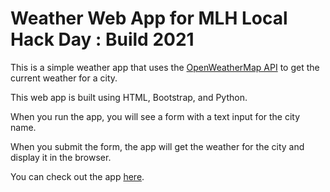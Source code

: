 # Weather Web App for MLH Local Hack Day : Build 2021

This is a simple weather app that uses the [OpenWeatherMap API](https://openweathermap.org/api) to get the current weather for a city.

This web app is built using HTML, Bootstrap, and Python.

When you run the app, you will see a form with a text input for the city name.

When you submit the form, the app will get the weather for the city and display it in the browser.

You can check out the app [here](https://mlh-local-hack-day.github.io/weather-app/).